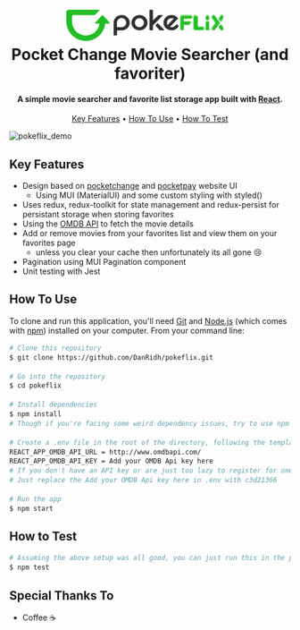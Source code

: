 
<h1 align="center">
  <br>
  <a href="http://www.amitmerchant.com/electron-markdownify"><img src="src/assets/pokeflix_logo.png" alt="pokeflix" width="300"></a>
  <br>
  Pocket Change Movie Searcher (and favoriter)
  <br>
</h1>

<h4 align="center">A simple movie searcher and favorite list storage app built with <a href="https://react.dev/" target="_blank">React</a>.</h4>

<p align="center">
  <a href="#key-features">Key Features</a> •
  <a href="#how-to-use">How To Use</a> •
  <a href="#how-to-test">How To Test</a>
</p>

![pokeflix_demo](https://user-images.githubusercontent.com/75971735/230759403-f8be0e5e-2e0b-44c6-88af-8338bc2da6fc.gif)

## Key Features

* Design based on [pocketchange](https://www.pocket-change.jp/en/) and [pocketpay](https://pay.pocket-change.jp/) website UI
  - Using MUI (MaterialUI) and some custom styling with styled()
* Uses redux, redux-toolkit for state management and redux-persist for persistant storage when storing favorites
* Using the [OMDB API](https://www.omdbapi.com/) to fetch the movie details
* Add or remove movies from your favorites list and view them on your favorites page
  - unless you clear your cache then unfortunately its all gone :cry:
* Pagination using MUI Pagination component
* Unit testing with Jest

## How To Use

To clone and run this application, you'll need [Git](https://git-scm.com) and [Node.js](https://nodejs.org/en/download/) (which comes with [npm](http://npmjs.com)) installed on your computer. From your command line:

```bash
# Clone this repository
$ git clone https://github.com/DanRidh/pokeflix.git

# Go into the repository
$ cd pokeflix

# Install dependencies
$ npm install
# Though if you're facing some weird dependency issues, try to use npm i --force (though not reccomended)

# Create a .env file in the root of the directory, following the template from .env.template in the repo
REACT_APP_OMDB_API_URL = http://www.omdbapi.com/
REACT_APP_OMDB_API_KEY = Add your OMDB Api key here
# If you don't have an API key or are just too lazy to register for one, go ahead and use mine!
# Just replace the Add your OMDB Api key here in .env with c3d21366

# Run the app
$ npm start
```

## How to Test
```bash
# Assuming the above setup was all good, you can just run this in the project root
$ npm test
```

## Special Thanks To
* Coffee :coffee:
